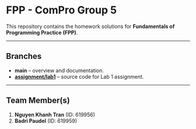 # FPP - ComPro Group 5 

This repository contains the homework solutions for **Fundamentals of Programming Practice (FPP)**.

---

## Branches
- **main** – overview and documentation.  
- **[assignment/lab1](https://github.com/badripaudel77/CS390_FPP/tree/assignment/lab1)** – source code for Lab 1 assignment.  

---

## Team Member(s)
1. **Nguyen Khanh Tran** (ID: 619956)  
2. **Badri Paudel** (ID: 619959)  
